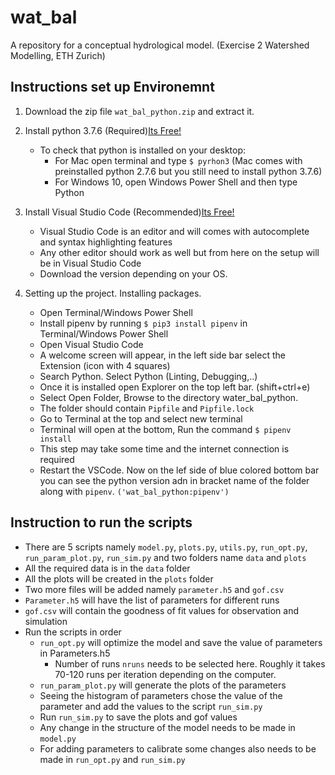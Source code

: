 # wat_bal
A repository for a conceptual hydrological model. (Exercise 2 Watershed Modelling, ETH Zurich)

## Instructions set up Environemnt
1. Download the zip file `wat_bal_python.zip` and extract it.

2. Install python 3.7.6 (Required)[Its Free!](https://www.python.org/downloads/release/python-367/)
    - To check that python is installed on your desktop:
        - For Mac open terminal and type `$ pyrhon3` (Mac comes with preinstalled python 2.7.6 but you still need to install python 3.7.6)
        - For Windows 10, open Windows Power Shell and then type Python

3. Install Visual Studio Code (Recommended)[Its Free!](https://code.visualstudio.com)
    - Visual Studio Code is an editor and will comes with autocomplete and syntax highlighting features
    - Any other editor should work as well but from here on the setup will be in Visual Studio Code
    - Download the version depending on your OS.

4. Setting up the project. Installing packages.
    - Open Terminal/Windows Power Shell
    - Install pipenv by running `$ pip3 install pipenv` in Terminal/Windows Power Shell
    - Open Visual Studio Code
    - A welcome screen will appear, in the left side bar select the Extension (icon with 4 squares)
    - Search Python. Select Python (Linting, Debugging,..)
    - Once it is installed open Explorer on the top left bar. (shift+ctrl+e)
    - Select Open Folder, Browse to the directory water_bal_python. 
    - The folder should contain `Pipfile` and `Pipfile.lock`
    - Go to Terminal at the top and select new terminal
    - Terminal will open at the bottom, Run the command `$ pipenv install`
    - This step may take some time and the internet connection is required 
    - Restart the VSCode. Now on the lef side of blue colored bottom bar you can see the python version adn in bracket name of the folder along with `pipenv`. `('wat_bal_python:pipenv')`
  
## Instruction to run the scripts

- There are 5 scripts namely `model.py`, `plots.py`, `utils.py`, `run_opt.py`, `run_param_plot.py`, `run_sim.py` and two folders name `data` and `plots`
- All the required data is in the `data` folder
- All the plots will be created in the `plots` folder
- Two more files will be added namely `parameter.h5` and `gof.csv`
- `Parameter.h5` will have the list of parameters for different runs
- `gof.csv` will contain the goodness of fit values for observation and simulation
- Run the scripts in order
    - `run_opt.py` will optimize the model and save the value of parameters in Parameters.h5
        - Number of runs `nruns` needs to be selected here. Roughly it takes 70-120 runs per iteration depending on the computer. 
    - `run_param_plot.py` will generate the plots of the parameters
    - Seeing the histogram of parameters chose the value of the parameter and add the values to the script `run_sim.py`
    - Run `run_sim.py` to save the plots and gof values
    - Any change in the structure of the model needs to be made in `model.py`
    - For adding parameters to calibrate some changes also needs to be made in `run_opt.py` and `run_sim.py`
